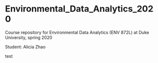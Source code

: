 # Environmental_Data_Analytics_2020
Course repository for Environmental Data Analytics (ENV 872L) at Duke University, spring 2020

Student: Alicia Zhao

test